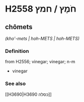 # H2558 חֹמֶץ / חמץ

## chômets

_(kho'-mets | hoh-METS | hoh-METS)_

### Definition

from H2556; vinegar; vinegar; n-m

- vinegar

### See also

[[H3690|H3690 כסלה]]

